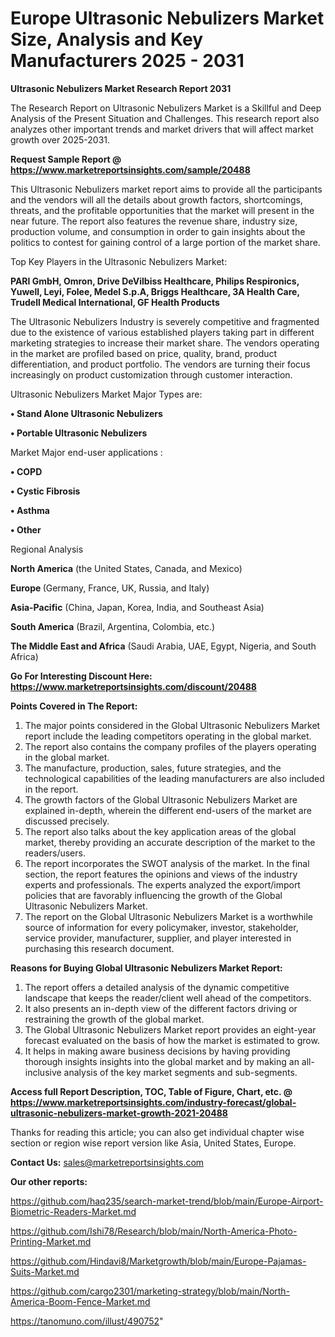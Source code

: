 # Europe Ultrasonic Nebulizers Market Size, Analysis and Key Manufacturers 2025 - 2031

<strong>Ultrasonic Nebulizers Market Research Report 2031</strong>

The Research Report on Ultrasonic Nebulizers Market is a Skillful and Deep Analysis of the Present Situation and Challenges. This research report also analyzes other important trends and market drivers that will affect market growth over 2025-2031.

<strong>Request Sample Report @ <a href=https://www.marketreportsinsights.com/sample/20488>https://www.marketreportsinsights.com/sample/20488</a></strong>

This Ultrasonic Nebulizers market report aims to provide all the participants and the vendors will all the details about growth factors, shortcomings, threats, and the profitable opportunities that the market will present in the near future. The report also features the revenue share, industry size, production volume, and consumption in order to gain insights about the politics to contest for gaining control of a large portion of the market share.

Top Key Players in the Ultrasonic Nebulizers Market:

<strong>PARI GmbH, Omron, Drive DeVilbiss Healthcare, Philips Respironics, Yuwell, Leyi, Folee, Medel S.p.A, Briggs Healthcare, 3A Health Care, Trudell Medical International, GF Health Products</strong>

The Ultrasonic Nebulizers Industry is severely competitive and fragmented due to the existence of various established players taking part in different marketing strategies to increase their market share. The vendors operating in the market are profiled based on price, quality, brand, product differentiation, and product portfolio. The vendors are turning their focus increasingly on product customization through customer interaction.

Ultrasonic Nebulizers Market Major Types are:

<strong>• Stand Alone Ultrasonic Nebulizers

• Portable Ultrasonic Nebulizers</strong>

Market Major end-user applications :

<strong>• COPD

• Cystic Fibrosis

• Asthma

• Other</strong>

Regional Analysis

</u><strong><b>North America</b></strong> (the United States, Canada, and Mexico)

<strong><b>Europe </b></strong>(Germany, France, UK, Russia, and Italy)

<strong><b>Asia-Pacific</b></strong> (China, Japan, Korea, India, and Southeast Asia)

<strong><b>South America</b></strong> (Brazil, Argentina, Colombia, etc.)

<strong><b>The Middle East and Africa</b></strong> (Saudi Arabia, UAE, Egypt, Nigeria, and South Africa)

<strong>Go For Interesting Discount Here: <a href=https://www.marketreportsinsights.com/discount/20488>https://www.marketreportsinsights.com/discount/20488</a></strong>

<strong>Points Covered in The Report:</strong>
<ol>
  <li>The major points considered in the Global Ultrasonic Nebulizers Market report include the leading competitors operating in the global market.</li>
  <li>The report also contains the company profiles of the players operating in the global market.</li>
  <li>The manufacture, production, sales, future strategies, and the technological capabilities of the leading manufacturers are also included in the report.</li>
  <li>The growth factors of the Global Ultrasonic Nebulizers Market are explained in-depth, wherein the different end-users of the market are discussed precisely.</li>
  <li>The report also talks about the key application areas of the global market, thereby providing an accurate description of the market to the readers/users.</li>
  <li>The report incorporates the SWOT analysis of the market. In the final section, the report features the opinions and views of the industry experts and professionals. The experts analyzed the export/import policies that are favorably influencing the growth of the Global Ultrasonic Nebulizers Market.</li>
  <li>The report on the Global Ultrasonic Nebulizers Market is a worthwhile source of information for every policymaker, investor, stakeholder, service provider, manufacturer, supplier, and player interested in purchasing this research document.</li>
</ol>
<strong>Reasons for Buying Global Ultrasonic Nebulizers Market Report:</strong>

<ol>
  <li>The report offers a detailed analysis of the dynamic competitive landscape that keeps the reader/client well ahead of the competitors.</li>
  <li>It also presents an in-depth view of the different factors driving or restraining the growth of the global market.</li>
  <li>The Global Ultrasonic Nebulizers Market report provides an eight-year forecast evaluated on the basis of how the market is estimated to grow.</li>
  <li>It helps in making aware business decisions by having providing thorough insights insights into the global market and by making an all-inclusive analysis of the key market segments and sub-segments.</li>
</ol>
<strong>Access full Report Description, TOC, Table of Figure, Chart, etc. @ <a href=https://www.marketreportsinsights.com/industry-forecast/global-ultrasonic-nebulizers-market-growth-2021-20488>https://www.marketreportsinsights.com/industry-forecast/global-ultrasonic-nebulizers-market-growth-2021-20488</a></strong>


Thanks for reading this article; you can also get individual chapter wise section or region wise report version like Asia, United States, Europe.

<strong>Contact Us:</strong>
sales@marketreportsinsights.com

<strong>Our other reports:</strong>

<a href=https://github.com/haq235/search-market-trend/blob/main/Europe-Airport-Biometric-Readers-Market.md>https://github.com/haq235/search-market-trend/blob/main/Europe-Airport-Biometric-Readers-Market.md</a>

<a href=https://github.com/Ishi78/Research/blob/main/North-America-Photo-Printing-Market.md>https://github.com/Ishi78/Research/blob/main/North-America-Photo-Printing-Market.md</a>

<a href=https://github.com/Hindavi8/Marketgrowth/blob/main/Europe-Pajamas-Suits-Market.md>https://github.com/Hindavi8/Marketgrowth/blob/main/Europe-Pajamas-Suits-Market.md</a>

<a href=https://github.com/cargo2301/marketing-strategy/blob/main/North-America-Boom-Fence-Market.md>https://github.com/cargo2301/marketing-strategy/blob/main/North-America-Boom-Fence-Market.md</a>

<a href=https://tanomuno.com/illust/490752>https://tanomuno.com/illust/490752</a>"
